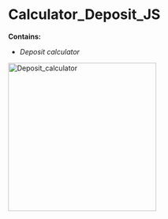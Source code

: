 # Calculator_Deposit_JS
**Contains:**
- *Deposit calculator*
<img src="/demonstration/Deposit_calculator.gif" title="Deposit_calculator" height="300px"/>
